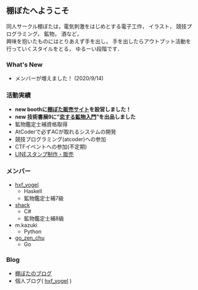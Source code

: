## 棚ぼたへようこそ

同人サークル棚ぼたは，電気刺激をはじめとする電子工作， イラスト， 競技プログラミング， 鉱物， 酒など，   
興味を抱いたものにはとりあえず手を出し， 手を出したらアウトプット活動を行っていくスタイルをとる， ゆるーい段階です．

### What's New
  - メンバーが増えました！ (2020/9/14)

### 活動実績
  - **new boothに[棚ぼた販売サイト](https://shop-tanabota.booth.pm/)を設営しました！**
  - **new 技術書展9に”[恋する鉱物入門](https://techbookfest.org/product/5215144707620864)”を出品しました**
  - 鉱物鑑定士補資格取得
  - AtCoderで必ずACが取れるシステムの開発
  - 競技プログラミング(atcoder)への参加
  - CTFイベントへの参加(不定期)
  - [LINEスタンプ制作・販売](https://store.line.me/stickershop/author/193829/ja)

### メンバー
  - [hxf_vogel](https://twitter.com/hxf_vogel)
      - Haskell
      - 鉱物鑑定士補7級
  - [shack](https://twitter.com/saku170)
      - C#
      - 鉱物鑑定士補8級
  - m.kazuki
      - Python
  - [go_zen_chu](https://twitter.com/go_zen_chu)
      - Go

### Blog
  - [棚ぼたのブログ](/blog.md)
  - 個人ブログ( [hxf_vogel](https://wvogel00.hatenadiary.org/) )
